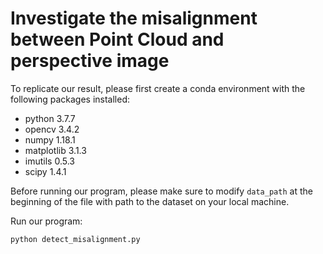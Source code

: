 # Investigate the misalignment between Point Cloud and perspective image

To replicate our result, please first create a conda environment with the following packages installed:
- python 3.7.7
- opencv 3.4.2
- numpy 1.18.1
- matplotlib 3.1.3
- imutils 0.5.3
- scipy 1.4.1

Before running our program, please make sure to modify ```data_path``` at the beginning of the file with path to the dataset on your local machine. 

Run our program:

```
python detect_misalignment.py
```

